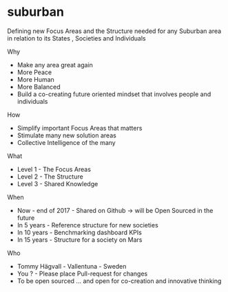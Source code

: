 # suburban

Defining new Focus Areas and the Structure needed for any Suburban area in relation to its States , Societies and Individuals

Why
- Make any area great again
- More Peace
- More Human
- More Balanced
- Build a co-creating future oriented mindset that involves people and individuals

How 
- Simplify important Focus Areas that matters
- Stimulate many new solution areas
- Collective Intelligence of the many

What
- Level 1 - The Focus Areas
- Level 2 - The Structure
- Level 3 - Shared Knowledge


When
- Now - end of 2017 - Shared on Github -> will be Open Sourced in the future
- In 5 years -  Reference structure for new societies
- In 10 years - Benchmarking dashboard KPIs
- In 15 years - Structure for a society on Mars


Who
- Tommy Hägvall - Vallentuna - Sweden
- You ? - Please place Pull-request for changes 
- To be open sourced ... and open for co-creation and innovative thinking

